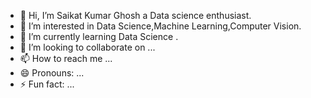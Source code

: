 - 👋 Hi, I’m Saikat Kumar Ghosh a Data science enthusiast.
- 👀 I’m interested in Data Science,Machine Learning,Computer Vision.
- 🌱 I’m currently learning Data Science .
- 💞️ I’m looking to collaborate on ...
- 📫 How to reach me ...
- 😄 Pronouns: ...
- ⚡ Fun fact: ...

<!---
ghoshsaikat2024/ghoshsaikat2024 is a ✨ special ✨ repository because its `README.md` (this file) appears on your GitHub profile.
You can click the Preview link to take a look at your changes.
--->
